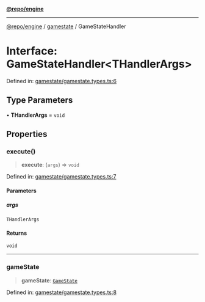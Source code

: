 [**@repo/engine**](../../README.md)

***

[@repo/engine](../../modules.md) / [gamestate](../README.md) / GameStateHandler

# Interface: GameStateHandler\<THandlerArgs\>

Defined in: [gamestate/gamestate.types.ts:6](https://github.com/alexqguo/drinking-board-game-v3/blob/c54738830b911cea80ee4f6fef46ab8be3a3f8a1/packages/engine/src/gamestate/gamestate.types.ts#L6)

## Type Parameters

• **THandlerArgs** = `void`

## Properties

### execute()

> **execute**: (`args`) => `void`

Defined in: [gamestate/gamestate.types.ts:7](https://github.com/alexqguo/drinking-board-game-v3/blob/c54738830b911cea80ee4f6fef46ab8be3a3f8a1/packages/engine/src/gamestate/gamestate.types.ts#L7)

#### Parameters

##### args

`THandlerArgs`

#### Returns

`void`

***

### gameState

> **gameState**: [`GameState`](../enumerations/GameState.md)

Defined in: [gamestate/gamestate.types.ts:8](https://github.com/alexqguo/drinking-board-game-v3/blob/c54738830b911cea80ee4f6fef46ab8be3a3f8a1/packages/engine/src/gamestate/gamestate.types.ts#L8)
